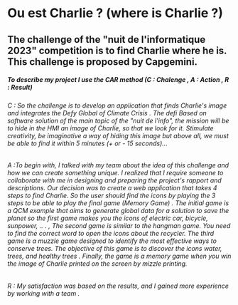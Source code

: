 # Ou est Charlie ? (where is Charlie ?)
## The challenge of the "nuit de l'informatique 2023" competition is to find Charlie where he is. This challenge is proposed by Capgemini. 
##### To describe my project I use the CAR method (C : Chalenge , A : Action , R : Result)
###### C : So the challenge is to develop an application that finds Charlie's image and integrates the Defy Global of Climate Crisis . The defi Based on software solution of the main topic of the "nuit de l'info", the mission will be to hide in the HMI an image of Charlie, so that we look for it. Stimulate creativity, be imaginative a way of hiding this image but above all, we must be able to find it within 5 minutes (+ or - 15 seconds)...
###### A :To begin with, I talked with my team about the idea of this challenge and how we can create something unique. I realized that I require someone to collaborate with me in designing and preparing the project's rapport and descriptions.  Our decision was to create a web application that takes 4 steps to find Charlie.  So the user should find the icons by playing the 3 steps to be able to play the final game (Memory Game) . The initial game is a QCM example that aims to generate global data for a solution to save the planet so the first game makes you the icons of electric car, bicycle, sunpower, ..  . , The second game is similar to the hangman game. You need to find the correct word to open the icons about the recycler. The third game is a muzzle game designed to identify the most effective ways to conserve trees. The objective of this game is to discover the icons water, trees, and healthy trees . Finally, the game is a memory game when you win the image of Charlie printed on the screen by mizzle printing.
###### R : My satisfaction was based on the results, and I gained more experience by working with a team .
